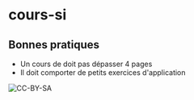 cours-si
========
Bonnes pratiques
----------------
+ Un cours de doit pas dépasser 4 pages
+ Il doit comporter de petits exercices d'application

![CC-BY-SA]( https://i.creativecommons.org/l/by-sa/4.0/88x31.png "Logo creative commons")
